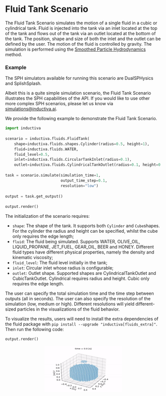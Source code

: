 # Fluid Tank Scenario

The Fluid Tank Scenario simulates the motion of a single fluid in a cubic or cylindrical tank.
Fluid is injected into the tank via an inlet located at the top of the tank and
flows out of the tank via an outlet located at the bottom of the tank. The position,
shape and size of both the inlet and the outlet can be defined by the user. The
motion of the fluid is controlled by gravity. The simulation is performed using
the [Smoothed Particle Hydrodynamics](https://en.wikipedia.org/wiki/Smoothed-particle_hydrodynamics)
method.

### Example

The SPH simulators available for running this scenario are DualSPHysics and SplishSplash.

Albeit this is a quite simple simulation scenario, the Fluid Tank Scenario illustrates the
SPH capabilities of the API. If you would like to use other more complex SPH scenarios,
please let us know via simulations@inductiva.ai.

We provide the following example to demonstrate the Fluid Tank Scenario. 

```python
import inductiva

scenario = inductiva.fluids.FluidTank(
    shape=inductiva.fluids.shapes.Cylinder(radius=0.5, height=1),
    fluid=inductiva.fluids.WATER,
    fluid_level=0.5,
    inlet=inductiva.fluids.CircularTankInlet(radius=0.1),
    outlet=inductiva.fluids.CylindricalTankOutlet(radius=0.1, height=0.1))

task = scenario.simulate(simulation_time=1,
                         output_time_step=0.1,
                         resolution="low")

output = task.get_output()

output.render()
```

The initialization of the scenario requires:
- `shape`: The shape of the tank. It supports both `Cylinder` and `Cube`shapes.
For the cylinder the radius and height can be specified, whilst the cube only
 requires the edge length;
- `fluid`: The fluid being simulated. Supports WATER, OLIVE_OIL, LIQUID_PROPANE,
JET_FUEL, GEAR_OIL, BEER and HONEY. Different fluid types have different physical
properties, namely the density and kinematic viscosity;
- `fluid_level`: The fluid level initially in the tank;
- `inlet`: Circular inlet whose radius is configurable;
- `outlet`: Outlet shape. Supported shapes are CylindricalTankOutlet and 
CubicTankOutlet. Cylindrical requires radius and height. Cubic only requires the
edge length.

The user can specify the total simulation time and the time step between outputs
(all in seconds). The user can also specify the resolution of the simulation
(low, medium or high). Different resolutions will yield different-sized particles
in the visualizations of the fluid behavior. 

To visualize the results, users will need to install the extra dependencies of the fluid package with `pip install --upgrade "inductiva[fluids_extra]"`. 
Then run the following code:

```python
output.render()
```

<div align="center"><img src="https://github.com/inductiva/inductiva/blob/main/assets/media/fluid_tank.gif?raw=true" alt="Fluid Tank simulation" width="250" height="150" /></div>